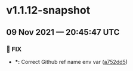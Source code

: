 # v1.1.12-snapshot
## 09 Nov 2021 — 20:45:47 UTC

### 🐛 FIX

+ __\*:__ Correct Github ref name env var
 ([a752dd5](https://github.com/coldbox-modules/cbwire/commit/a752dd55c83c35a85f0d54cc1190a277e3d7ed6a))
